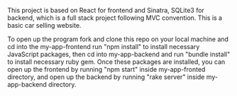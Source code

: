 This project is based on React for frontend and Sinatra, SQLite3 for backend,  which is a full stack project following MVC convention. This is a basic car selling website. 

To open up the program fork and clone this repo on your local machine and cd into the my-app-frontend run "npm install" to install necessary JavaScript packages, then cd into my-app-backend and run "bundle install" to install necessary ruby gem. Once these packages are installed, you can open up the frontend by running "npm start" inside my-app-fronted directory, and open up the backend by running "rake server" inside my-app-backend directory.
